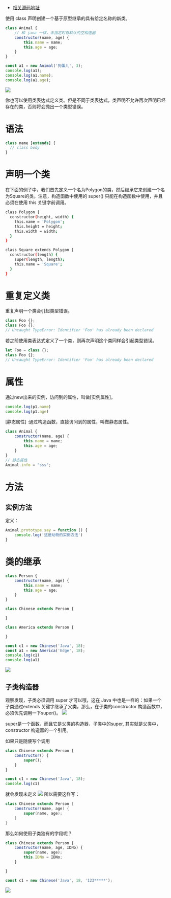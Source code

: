 - [相关源码地址](https://github.com/Wasabi1234/ReactJS-Learn)

使用 class 声明创建一个基于原型继承的具有给定名称的新类。
```js
class Animal {
    // 和 java 一样，未指定时有默认的空构造器
    constructor(name, age) {
        this.name = name;
        this.age = age;
    }
}

const a1 = new Animal('狗蛋儿', 3);
console.log(a1);
console.log(a1.name);
console.log(a1.age);
```
![](https://img-blog.csdnimg.cn/20210313173822743.png)

你也可以使用类表达式定义类。但是不同于类表达式，类声明不允许再次声明已经存在的类，否则将会抛出一个类型错误。

# 语法

```js
class name [extends] {
  // class body
}
```
# 声明一个类
在下面的例子中，我们首先定义一个名为Polygon的类，然后继承它来创建一个名为Square的类。注意，构造函数中使用的 super() 只能在构造函数中使用，并且必须在使用 this 关键字前调用。

```bash
class Polygon {
  constructor(height, width) {
    this.name = 'Polygon';
    this.height = height;
    this.width = width;
  }
}

class Square extends Polygon {
  constructor(length) {
    super(length, length);
    this.name = 'Square';
  }
}
```

# 重复定义类
重复声明一个类会引起类型错误。

```js
class Foo {};
class Foo {};
// Uncaught TypeError: Identifier 'Foo' has already been declared
```

若之前使用类表达式定义了一个类，则再次声明这个类同样会引起类型错误。

```js
let Foo = class {};
class Foo {};
// Uncaught TypeError: Identifier 'Foo' has already been declared
```
# 属性
通过new出来的实例，访问到的属性，叫做[实例属性]。
```js
console.log(p1.name)
console.log(p1.age)
```
[静态属性] :通过构造函数，直接访问到的属性，叫做静态属性。

```js
class Animal {
    constructor(name, age) {
        this.name = name;
        this.age = age;
    }
}
// 静态属性
Animal.info = "sss";
```
# 方法
## 实例方法
定义：
```js
Animal.prototype.say = function () {
    console.log('这是动物的实例方法')
}
```
# 类的继承
```js
class Person {
    constructor(name, age) {
        this.name = name;
        this.age = age;
    }
}

class Chinese extends Person {

}

class America extends Person {

}

const c1 = new Chinese('Java', 18);
const a1 = new America('Edge', 18);
console.log(c1)
console.log(a1)
```
![](https://img-blog.csdnimg.cn/20210315135555595.png)
## 子类构造器
观察发现，子类必须调用 super 才可以哦，这在 Java 中也是一样的：如果一个子类通过extends 关键字继承了父类，那么，在子类的constructor 构造函数中，必须优先调用一下super()。
![](https://img-blog.csdnimg.cn/2021031514032826.png?x-oss-process=image/watermark,type_ZmFuZ3poZW5naGVpdGk,shadow_10,text_aHR0cHM6Ly9ibG9nLmNzZG4ubmV0L3FxXzMzNTg5NTEw,size_16,color_FFFFFF,t_70)

super是一个函数，而且它是父类的构造器，子类中的super, 其实就是父类中，constructor 构造器的一个引用。


如果只是随便写个调用
```js
class Chinese extends Person {
    constructor() {
        super();
    }
}

const c1 = new Chinese('Java', 18);
console.log(c1)
```
就会发现未定义
![](https://img-blog.csdnimg.cn/20210315141411855.png)
所以需要这样写：
```java
class Chinese extends Person {
    constructor(name, age) {
        super(name, age);
    }
}
```
那么如何使用子类独有的字段呢？

```js
class Chinese extends Person {
    constructor(name, age, IDNo) {
        super(name, age);
        this.IDNo = IDNo;
    }

}

const c1 = new Chinese('Java', 18, '123*****');
```
![](https://img-blog.csdnimg.cn/20210315142445112.png)